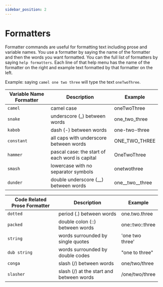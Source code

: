 ```yaml
---
sidebar_position: 2
---
```


# Formatters

Formatter commands are useful for formatting text including prose and variable names. You use a formatter by saying the name of the formatter and then the words you want formatted. You can the full list of formatters by saying `help formatters`. Each line of that help menu has the name of the formatter on the right and example text formatted by that formatter on the left.

Example: saying `camel one two three` will type the text `oneTwoThree`.

| Variable Name Formatter | Description                                    | Example             |
| ----------------------- | ---------------------------------------------- | ------------------- |
| `camel`                 | camel case                                     | oneTwoThree         |
| `snake`                 | underscore (\_) between words                  | one_two_three       |
| `kabob`                 | dash (-) between words                         | one-two-three       |
| `constant`              | all caps with underscore between words         | ONE_TWO_THREE       |
| `hammer`                | pascal case: the start of each word is capital | OneTwoThree         |
| `smash`                 | lowercase with no separator symbols            | onetwothree         |
| `dunder`                | double underscore (\_\_) between words         | one\_\_two\_\_three |

| Code Related Prose Formatter | Description                              | Example                |
| ---------------------------- | ---------------------------------------- | ---------------------- |
| `dotted`                     | period (.) between words                 | one.two.three          |
| `packed`                     | double colon (::) between words          | one::&#8203;two::three |
| `string`                     | words surrounded by single quotes        | 'one two three'        |
| `dub string`                 | words surrounded by double codes         | "one to three"         |
| `conga`                      | slash (/) between words                  | one/two/three          |
| `slasher`                    | slash (/) at the start and between words | /one/two/three         |
